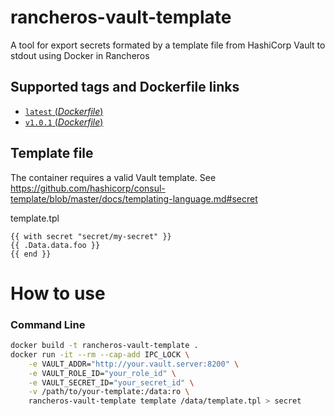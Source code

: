 # rancheros-vault-template

A tool for export secrets formated by a template file from HashiCorp Vault to stdout using Docker in Rancheros

## Supported tags and Dockerfile links

-	[`latest` (*Dockerfile*)](https://github.com/rcastropolizainformatica/rancheros-vault-template/blob/main/Dockerfile)
-	[`v1.0.1` (*Dockerfile*)](https://github.com/rcastropolizainformatica/rancheros-vault-template/blob/v1.0.1/Dockerfile)

## Template file

The container requires a valid Vault template. See https://github.com/hashicorp/consul-template/blob/master/docs/templating-language.md#secret

template.tpl
```
{{ with secret "secret/my-secret" }}
{{ .Data.data.foo }}
{{ end }}
```

# How to use

### Command Line

```bash
docker build -t rancheros-vault-template .
docker run -it --rm --cap-add IPC_LOCK \
    -e VAULT_ADDR="http://your.vault.server:8200" \
    -e VAULT_ROLE_ID="your_role_id" \
    -e VAULT_SECRET_ID="your_secret_id" \
    -v /path/to/your-template:/data:ro \
    rancheros-vault-template template /data/template.tpl > secret
```
